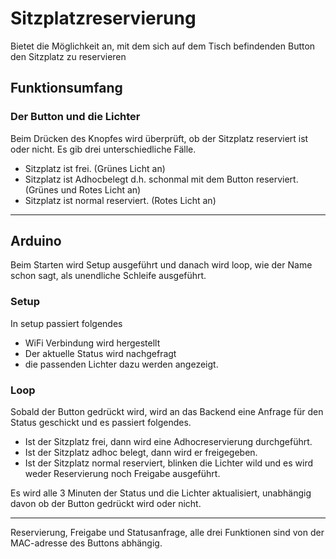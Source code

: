 # Sitzplatzreservierung
Bietet die Möglichkeit an, mit dem sich auf dem Tisch befindenden Button den Sitzplatz zu reservieren
## Funktionsumfang

###  Der Button und die Lichter
Beim Drücken des Knopfes wird überprüft, ob der Sitzplatz reserviert ist oder nicht. Es gib drei unterschiedliche Fälle.
+ Sitzplatz ist frei. (Grünes Licht an)
+ Sitzplatz ist Adhocbelegt d.h. schonmal mit dem Button reserviert. (Grünes und Rotes Licht an)
+ Sitzplatz ist normal reserviert. (Rotes Licht an)


___
## Arduino
Beim Starten wird Setup ausgeführt und danach wird loop, wie der
Name schon sagt, als unendliche Schleife ausgeführt. 

### Setup
In setup passiert folgendes
+ WiFi Verbindung wird hergestellt
+ Der aktuelle Status wird nachgefragt 
+ die passenden Lichter dazu werden angezeigt.

### Loop

Sobald der Button gedrückt wird, wird an das Backend eine Anfrage für den Status geschickt und es passiert folgendes.
+ Ist der Sitzplatz frei, dann wird eine Adhocreservierung durchgeführt. 
+ Ist der Sitzplatz adhoc belegt, dann wird er freigegeben. 
+ Ist der Sitzplatz normal reserviert, blinken die Lichter wild und es wird weder Reservierung noch Freigabe ausgeführt.
  
Es wird alle 3 Minuten der Status und die Lichter aktualisiert, unabhängig davon ob der Button gedrückt wird oder nicht.

___
Reservierung, Freigabe und Statusanfrage, alle drei Funktionen sind von der MAC-adresse des Buttons abhängig.